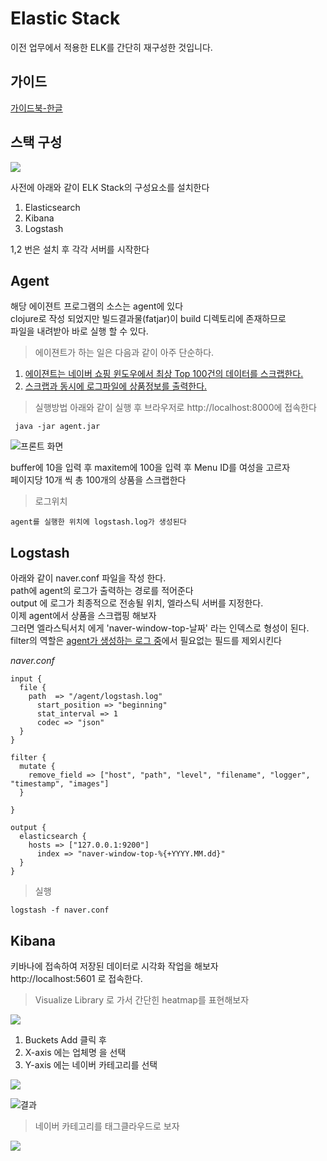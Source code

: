 # Elastic Stack

 이전 업무에서 적용한 ELK를 간단히 재구성한 것입니다.

## 가이드

[가이드북-한글](https://esbook.kimjmin.net/)

## 스택 구성

![](/images/elk-map.png)

사전에 아래와 같이 ELK Stack의 구성요소를 설치한다  
1. Elasticsearch
1. Kibana 
1. Logstash

1,2 번은 설치 후 각각 서버를 시작한다  

## Agent

해당 에이젼트 프로그램의 소스는 agent에  있다  
clojure로 작성 되었지만 빌드결과물(fatjar)이 build 디렉토리에 존재하므로  
파일을 내려받아 바로 실행 할 수 있다.  

> 에이젼트가 하는 일은 다음과 같이 아주 단순하다.    
 1. [에이젼트는 네이버 쇼핑 윈도우에서 최상 Top 100건의 데이터를 스크랩한다.](request.md)
 2. [스크랩과 동시에 로그파일에 상품정보를 출력한다.](agent-log.md)


> 실행방법 
 아래와 같이 실행 후 브라우저로 http://localhost:8000에 접속한다   
```
 java -jar agent.jar
```
![프론트 화면](/images/front.png)

buffer에 10을 입력 후 maxitem에 100을 입력 후 Menu ID를 여성을 고르자  
페이지당 10개 씩 총 100개의 상품을 스크랩한다

> 로그위치  

```
agent를 실행한 위치에 logstash.log가 생성된다
```



## Logstash

아래와 같이 naver.conf 파일을 작성 한다.  
path에 agent의 로그가 출력하는 경로를 적어준다  
output 에 로그가 최종적으로 전송될 위치, 엘라스틱 서버를 지정한다.  
이제 agent에서 상품을 스크랩핑 해보자  
그러면 엘라스틱서치 에게 'naver-window-top-날짜' 라는 인덱스로 형성이 된다.  
filter의 역할은 [agent가 생성하는 로그 중](agent-log.md)에서 필요없는 필드를 제외시킨다  

*naver.conf*
```
input {
  file {
    path  => "/agent/logstash.log"
      start_position => "beginning"
      stat_interval => 1
      codec => "json"
  }
}

filter {
  mutate {
    remove_field => ["host", "path", "level", "filename", "logger", "timestamp", "images"]
  }

}

output {
  elasticsearch {
    hosts => ["127.0.0.1:9200"]
      index => "naver-window-top-%{+YYYY.MM.dd}"
  }
}
```

> 실행
```
logstash -f naver.conf
```

## Kibana

키바나에 접속하여 저장된 데이터로 시각화 작업을 해보자  
http://localhost:5601 로 접속한다.


> Visualize Library 로 가서 간단힌 heatmap를 표현해보자

![](/images/visual-step1.png)

1. Buckets  Add 클릭 후
2. X-axis 에는 업체명 을 선택  
3. Y-axis 에는 네이버 카테고리를 선택

![](/images/bucket-add.png)

![결과](/images/heatmap.png)

> 네이버 카테고리를 태그클라우드로 보자

![](/images/tag-cloud.png)
